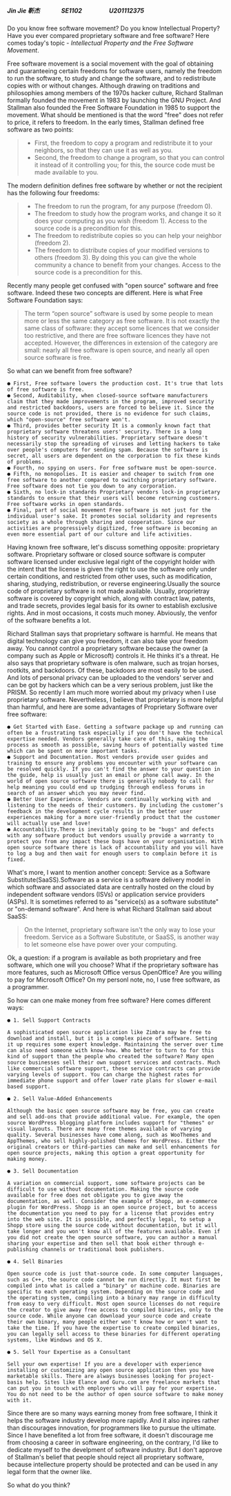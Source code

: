 ##### Jin Jie 靳杰 &nbsp;&nbsp;&nbsp;&nbsp;&nbsp;&nbsp;&nbsp;&nbsp;&nbsp;&nbsp;&nbsp;&nbsp;&nbsp;&nbsp;SE1102&nbsp;&nbsp;&nbsp;&nbsp;&nbsp;&nbsp;&nbsp;&nbsp;&nbsp;&nbsp;&nbsp;&nbsp;&nbsp;&nbsp;&nbsp;&nbsp;&nbsp;&nbsp;&nbsp;U201112375
Do you know free software movement? Do you know Intellectual Property? Have you ever compared proprietary software and free software? Here comes today's topic - *Intellectual Property and the Free Software Movement*.

Free software movement is a social movement with the goal of obtaining and guaranteeing certain freedoms for software users, namely the freedom to run the software, to study and change the software, and to redistribute copies with or without changes. Although drawing on traditions and philosophies among members of the 1970s hacker culture, Richard Stallman formally founded the movement in 1983 by launching the GNU Project. And Stallman also founded the Free Software Foundation in 1985 to support the movement. What should be mentioned is that the word "free" does not refer to price, it refers to freedom. In the early times, Stallman defined free software as two points: 

> - First, the freedom to copy a program and redistribute it to your neighbors, so that they can use it as well as you. 
> - Second, the freedom to change a program, so that you can control it instead of it controlling you; for this, the source code must be made available to you. 

The modern definition defines free software by whether or not the recipient has the following four freedoms:
> - The freedom to run the program, for any purpose (freedom 0).
> - The freedom to study how the program works, and change it so it does your computing as you wish (freedom 1). Access to the source code is a precondition for this.
> - The freedom to redistribute copies so you can help your neighbor (freedom 2).
> - The freedom to distribute copies of your modified versions to others (freedom 3). By doing this you can give the whole community a chance to benefit from your changes. Access to the source code is a precondition for this.

Recently many people get confused with "open source" software and free software. Indeed these two concepts are different. Here is what Free Software Foundation says:

> The term “open source” software is used by some people to mean more or less the same category as free software. It is not exactly the same class of software: they accept some licences that we consider too restrictive, and there are free software licences they have not accepted. However, the differences in extension of the category are small: nearly all free software is open source, and nearly all open source software is free.

So what can we benefit from free software?

```
● First, Free software lowers the production cost. It's true that lots of free software is free. 
● Second, Auditability, when closed-source software manufacturers claim that they made improvements in the program, improved security and restricted backdoors, users are forced to believe it. Since the source code is not provided, there is no evidence for such claims, which "open-source" free software won't. 
● Third, provides better security It is a commonly known fact that proprietary software threatens users' security. There is a long history of security vulnerabilities. Proprietary software doesn't necessarily stop the spreading of viruses and letting hackers to take over people's computers for sending spam. Because the software is secret, all users are dependent on the corporation to fix these kinds of problems. 
● Fourth, no spying on users. For free software must be open-source.
● Fifth, no monopolies. It is easier and cheaper to switch from one free software to another compared to switching proprietary software. Free software does not tie you down to any corporation.
● Sixth, no lock-in standards Proprietary vendors lock-in proprietary standards to ensure that their users will become returning customers. Free software works in open standards.
● Final, part of social movement Free software is not just for the individual user's sake. It promotes social solidarity and represents society as a whole through sharing and cooperation. Since our activities are progressively digitized, free software is becoming an even more essential part of our culture and life activities.
```

Having known free software, let's discuss something opposite: proprietary software. Proprietary software or closed source software is computer software licensed under exclusive legal right of the copyright holder with the intent that the license is given the right to use the software only under certain conditions, and restricted from other uses, such as modification, sharing, studying, redistribution, or reverse engineering.Usually the source code of proprietary software is not made available. Usually, proprietray software is covered by copyright which, along with contract law, patents, and trade secrets, provides legal basis for its owner to establish exclusive rights. And in most occasions, it costs much money. Abviously, the venfor of the software benefits a lot.

Richard Stallman says that proprietary software is harmful. He means that digital technology can give you freedom, it can also take your freedom away. You cannot control a proprietary software because the owner (a company such as Apple or Microsoft) controls it. He thinks it's a threat. He also says that proprietary software is ofen malware, such as trojan horses, rootkits, and backdoors. Of these, backdoors are most easily to be used. And lots of personal privacy can be uploaded to the vendors' server and can be got by hackers which can be a very serious problem, just like the PRISM. So recently I am much more worried about my privacy when I use proprietary software. Nevertheless, I believe that proprietary is more helpful than harmful, and here are some advantages of Proprietary Software over free software:

```
● Get Started with Ease. Getting a software package up and running can often be a frustrating task especially if you don't have the technical expertise needed. Vendors generally take care of this, making the process as smooth as possible, saving hours of potentially wasted time which can be spent on more important tasks.
● Support and Documentation. Most vendors provide user guides and training to ensure any problems you encounter with your software can be resolved quickly. If you can't find the answer to your question in the guide, help is usually just an email or phone call away. In the world of open source software there is generally nobody to call for help meaning you could end up trudging through endless forums in search of an answer which you may never find.
● Better User Experience. Vendors are continually working with and listening to the needs of their customers. By including the customer’s feedback in the development cycle results in the better user experiences making for a more user-friendly product that the customer will actually use and love!
● Accountability.There is inevitably going to be "bugs" and defects with any software product but vendors usually provide a warranty to protect you from any impact these bugs have on your organisation. With open source software there is lack of accountability and you will have to log a bug and then wait for enough users to complain before it is fixed.
```
What's more, I want to mention another concept: Service as a Software Substitute(SaaSS).Software as a service is a software delivery model in which software and associated data are centrally hosted on the cloud by independent software vendors (ISVs) or application service providers (ASPs). It is sometimes referred to as "service(s) as a software substitute" or "on-demand software". And here is what Richard Stallman said about SaaSS:

> On the Internet, proprietary software isn't the only way to lose your freedom. Service as a Software Substitute, or SaaSS, is another way to let someone else have power over your computing.

Ok, a question: if a program is available as both proprietary and free software, which one will you choose? What if the proprietary software has more features, such as Microsoft Office versus OpenOffice? Are you willing to pay for Microsoft Office? On my personl note, no, I use free software, as a programmer. 

So how can one make money from free software? Here comes different ways:
```
● 1. Sell Support Contracts 

A sophisticated open source application like Zimbra may be free to download and install, but it is a complex piece of software. Setting it up requires some expert knowledge. Maintaining the server over time can also need someone with know-how. Who better to turn to for this kind of support than the people who created the software? Many open source businesses sell their own support services and contracts. Much like commercial software support, these service contracts can provide varying levels of support. You can charge the highest rates for immediate phone support and offer lower rate plans for slower e-mail based support.

● 2. Sell Value-Added Enhancements

Although the basic open source software may be free, you can create and sell add-ons that provide additional value. For example, the open source WordPress blogging platform includes support for "themes" or visual layouts. There are many free themes available of varying quality. Several businesses have come along, such as WooThemes and AppThemes, who sell highly-polished themes for WordPress. Either the original creators or third-parties can make and sell enhancements for open source projects, making this option a great opportunity for making money.

● 3. Sell Documentation

A variation on commercial support, some software projects can be difficult to use without documentation. Making the source code available for free does not obligate you to give away the documentation, as well. Consider the example of Shopp, an e-commerce plugin for WordPress. Shopp is an open source project, but to access the documentation you need to pay for a license that provides entry into the web site. It is possible, and perfectly legal, to setup a Shopp store using the source code without documentation, but it will take longer and you won't know all of the features available. Even if you did not create the open source software, you can author a manual sharing your expertise and then sell that book either through e-publishing channels or traditional book publishers.

● 4. Sell Binaries

Open source code is just that-source code. In some computer languages, such as C++, the source code cannot be run directly. It must first be compiled into what is called a "binary" or machine code. Binaries are specific to each operating system. Depending on the source code and the operating system, compiling into a binary may range in difficulty from easy to very difficult. Most open source licenses do not require the creator to give away free access to compiled binaries, only to the source code. While anyone can download your source code and create their own binary, many people either won't know how or won't want to take the time. If you have the expertise to create compiled binaries, you can legally sell access to these binaries for different operating systems, like Windows and OS X.

● 5. Sell Your Expertise as a Consultant

Sell your own expertise! If you are a developer with experience installing or customizing any open source application then you have marketable skills. There are always businesses looking for project-basis help. Sites like Elance and Guru.com are freelance markets that can put you in touch with employers who will pay for your expertise. You do not need to be the author of open source software to make money with it.
```
Since there are so many ways earning money from free software, I think it helps the software industry develop more rapidly. And it also inpires rather than discourages innovation, for programmers like to pursue the ultimate. Since I have benefited a lot from free software, it doesn't discourage me from choosing a career in software engineering, on the contrary, I'd like to dedicate myself to the develpment of software industry. But I don't approve of Stallman's belief that people should reject all proprietary software, because intellecture property should be protected and can be used in any legal form that the owner like.

So what do you think?

